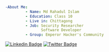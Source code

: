 ```yaml
-About Me:
         - Name: Md Rahadul Islam
         - Education: Class 10
         - Live in: Chittagong
         - Job: Security Researcher
                Software Developer
         - Group: Emperor Hacker's Community

```
[![Linkedin Badge](https://img.shields.io/badge/-rahad-infosec-blue?style=social&logo=Linkedin&logoColor=blue&link=https://www.linkedin.com/in/rahad-infosec/)](https://www.linkedin.com/in/rahad-infosec/) [![Twitter Badge](http://img.shields.io/badge/-@rahadinfosec-1ca0f1?style=social&logo=twitter&logoColor=blue&link=https://twitter.com/rahadinfosec)](https://twitter.com/rahadinfosec)
